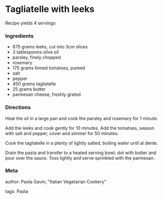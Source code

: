 # Tagliatelle with leeks

Recipe yields 4 servings 

### Ingredients
 * 675 grams leeks, cut into 3cm slices
 * 3 tablespoons olive oil
 * parsley, finely chopped
 * rosemary
 * 175 grams tinned tomatoes, pureed
 * salt
 * pepper
 * 450 grams tagliatelle
 * 25 grams butter
 * parmesan cheese, freshly grated

### Directions

Heat the oil in a large pan and cook the parsley and rosemary for 1 minute.

Add the leeks and cook gently for 10 minutes.  Add the tomatoes, season with salt and pepper, cover and simmer for 50 minutes.

Cook the tagliatelle in a plenty of lightly salted, boiling water until al dente.

Drain the pasta and transfer to a heated serving bowl; dot with butter and pour over the sauce.  Toss lightly and serve sprinkled with the parmesan.

### Meta
author: Paola Gavin, "Italian Vegetarian Cookery"

tags: Pasta

